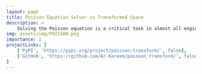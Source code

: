 ```yaml
---
layout: page
title: Poisson Equation Solver in Transformed Space
description: >
    Solving the Poisson equation is a critical task in almost all engineering fields, where it models countless phenomena like gravity and electrical potential. Many different Poisson equation solvers exist, but they rarely support solving the equation in a transformation on curved space. This publicly available project solves that problem by introducing an easy-to-use and lightweight Poisson equation solver implemented in Python that supports curved spaces, available on PyPI and GitHub. The solver supports Neumann, Dirichlet, and mixed boundary conditions, and is designed for ease of use, requiring less than 10 lines of code to set up and execute.
img: assets/img/POISSON.png
importance: 1
projectLinks: [
    ['PyPI', 'https://pypi.org/project/poisson-transform/', false], 
    ['GitHub', 'https://github.com/Ar-Kareem/poisson_transform/', false], 
]
---
```

